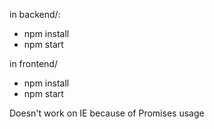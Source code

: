 in backend/:
- npm install
- npm start

in frontend/
- npm install
- npm start

Doesn't work on IE because of Promises usage
